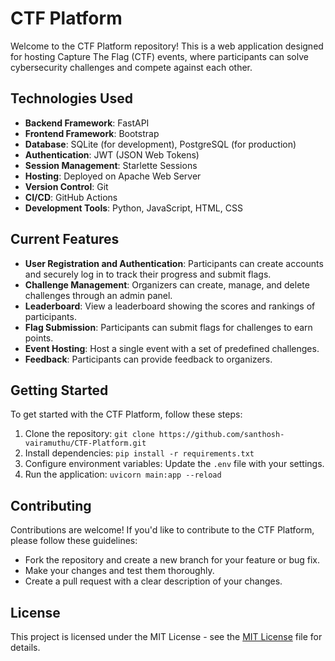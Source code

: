 # CTF Platform

Welcome to the CTF Platform repository! This is a web application designed for hosting Capture The Flag (CTF) events, where participants can solve cybersecurity challenges and compete against each other.

## Technologies Used
- **Backend Framework**: FastAPI
- **Frontend Framework**: Bootstrap
- **Database**: SQLite (for development), PostgreSQL (for production)
- **Authentication**: JWT (JSON Web Tokens)
- **Session Management**: Starlette Sessions
- **Hosting**: Deployed on Apache Web Server
- **Version Control**: Git
- **CI/CD**: GitHub Actions
- **Development Tools**: Python, JavaScript, HTML, CSS

## Current Features
- **User Registration and Authentication**: Participants can create accounts and securely log in to track their progress and submit flags.
- **Challenge Management**: Organizers can create, manage, and delete challenges through an admin panel.
- **Leaderboard**: View a leaderboard showing the scores and rankings of participants.
- **Flag Submission**: Participants can submit flags for challenges to earn points.
- **Event Hosting**: Host a single event with a set of predefined challenges.
- **Feedback**: Participants can provide feedback to organizers.

## Getting Started
To get started with the CTF Platform, follow these steps:
1. Clone the repository: `git clone https://github.com/santhosh-vairamuthu/CTF-Platform.git`
2. Install dependencies: `pip install -r requirements.txt`
3. Configure environment variables: Update the `.env` file with your settings.
4. Run the application: `uvicorn main:app --reload`

## Contributing
Contributions are welcome! If you'd like to contribute to the CTF Platform, please follow these guidelines:
- Fork the repository and create a new branch for your feature or bug fix.
- Make your changes and test them thoroughly.
- Create a pull request with a clear description of your changes.

## License
This project is licensed under the MIT License - see the [MIT License](LICENSE) file for details.
